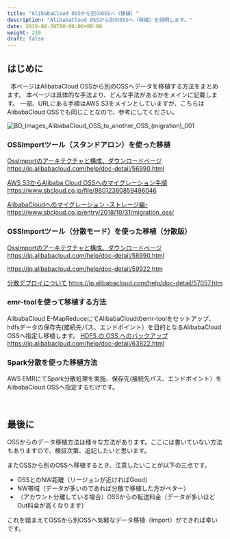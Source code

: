 ```yaml
---
title: "AlibabaCloud OSSから別のOSSへ（移植）"
description: "AlibabaCloud OSSから別のOSSへ（移植）を説明します。"
date: 2019-08-30T00:00:00+00:00
weight: 210
draft: false
---
```

<!-- descriptionがコンテンツの前に表示されます -->

<!-- コンテンツを書くときはこの下に記載ください -->


## はじめに
&nbsp; 本ページはAlibabaCloud OSSから別のOSSへデータを移植する方法をまとめます。
本ページは具体的な手法より、どんな手法があるかをメインに記載します。
一部、URLにある手順はAWS S3をメインとしていますが、こちらはAlibabaCloud OSSでも同じことなので、参考にしてください。

![BD_Images_AlibabaCloud_OSS_to_another_OSS_(migration)_001](/static_images/BD_Images_AlibabaCloud_OSS_to_another_OSS_(migration)_001.png)
<br>


### OSSImportツール（スタンドアロン）を使った移植
[OssImportのアーキテクチャと構成、ダウンロードページ](https://jp.alibabacloud.com/help/doc-detail/56990.html)
https://jp.alibabacloud.com/help/doc-detail/56990.html

[AWS S3からAlibaba Cloud OSSへのマイグレーション手順](https://www.sbcloud.co.jp/file/98012380859496046)
https://www.sbcloud.co.jp/file/98012380859496046

[AlibabaCloudへのマイグレーション -ストレージ編-](https://www.sbcloud.co.jp/entry/2018/10/31/migration_oss/)
https://www.sbcloud.co.jp/entry/2018/10/31/migration_oss/
<br>

### OSSImportツール（分散モード）を使った移植（分散版）
[OssImportのアーキテクチャと構成、ダウンロードページ](https://jp.alibabacloud.com/help/doc-detail/56990.html)
https://jp.alibabacloud.com/help/doc-detail/56990.html

https://jp.alibabacloud.com/help/doc-detail/59922.htm

[分散デプロイについて](https://jp.alibabacloud.com/help/doc-detail/57057.htm)
https://jp.alibabacloud.com/help/doc-detail/57057.htm
<br>

### emr-toolを使って移植する方法
AlibabaCloud E-MapReduceにてAlibabaCloudのemr-toolをセットアップ、hdfsデータの保存先(接続先パス、エンドポイント）を目的となるAlibabaCloud OSSへ指定し移植します。
[HDFS の OSS へのバックアップ](https://jp.alibabacloud.com/help/doc-detail/63822.html)
https://jp.alibabacloud.com/help/doc-detail/63822.html
<br>


### Spark分散を使った移植方法
AWS EMRにてSpark分散処理を実施、保存先(接続先パス、エンドポイント）をAlibabaCloud OSSへ指定するだけです。

<br>

## 最後に
OSSからのデータ移植方法は様々な方法があります。ここには書いていない方法もありますので、検証次第、追記したいと思います。

またOSSから別のOSSへ移植するとき、注意したいことが以下の三点です。
* OSSとのNW距離（リージョンが近ければGood）
* NW帯域（データが多いのであれば分散で移植した方がベター）
* （アカウント分離している場合）OSSからの転送料金（データが多いほどOut料金が高くなります）

これを踏まえてOSSから別OSSへ気軽なデータ移植（Import）ができれば幸いです。
<br>



